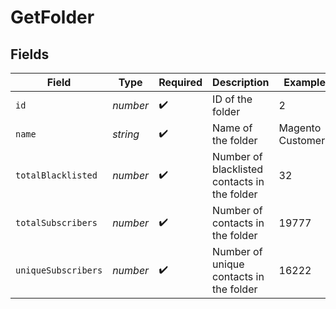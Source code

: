 # GetFolder


## Fields

| Field                                        | Type                                         | Required                                     | Description                                  | Example                                      |
| -------------------------------------------- | -------------------------------------------- | -------------------------------------------- | -------------------------------------------- | -------------------------------------------- |
| `id`                                         | *number*                                     | :heavy_check_mark:                           | ID of the folder                             | 2                                            |
| `name`                                       | *string*                                     | :heavy_check_mark:                           | Name of the folder                           | Magento Customers                            |
| `totalBlacklisted`                           | *number*                                     | :heavy_check_mark:                           | Number of blacklisted contacts in the folder | 32                                           |
| `totalSubscribers`                           | *number*                                     | :heavy_check_mark:                           | Number of contacts in the folder             | 19777                                        |
| `uniqueSubscribers`                          | *number*                                     | :heavy_check_mark:                           | Number of unique contacts in the folder      | 16222                                        |